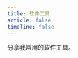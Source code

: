 ```yaml
---
title: 软件工具
article: false
timeline: false
---
```


分享我常用的软件工具。

<Catalog base='/SoftwareTool/' level='1' />
